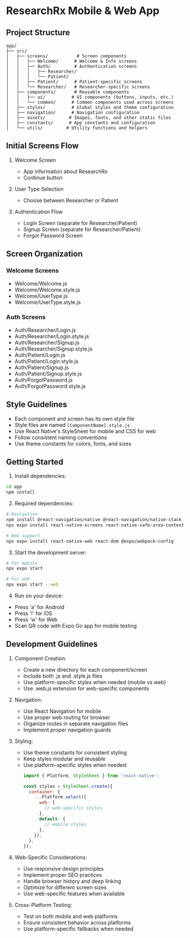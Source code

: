 # ResearchRx Mobile & Web App

## Project Structure

```
app/
├── src/
│   ├── screens/           # Screen components
│   │   ├── Welcome/      # Welcome & Info screens
│   │   ├── Auth/         # Authentication screens
│   │   │   ├── Researcher/
│   │   │   └── Patient/
│   │   ├── Patient/      # Patient-specific screens
│   │   └── Researcher/   # Researcher-specific screens
│   ├── components/       # Reusable components
│   │   ├── ui/          # UI components (buttons, inputs, etc.)
│   │   └── common/      # Common components used across screens
│   ├── styles/          # Global styles and theme configuration
│   ├── navigation/      # Navigation configuration
│   ├── assets/         # Images, fonts, and other static files
│   ├── constants/      # App constants and configuration
│   └── utils/         # Utility functions and helpers
```

## Initial Screens Flow

1. Welcome Screen
   - App information about ResearchRx
   - Continue button

2. User Type Selection
   - Choose between Researcher or Patient

3. Authentication Flow
   - Login Screen (separate for Researcher/Patient)
   - Signup Screen (separate for Researcher/Patient)
   - Forgot Password Screen

## Screen Organization

### Welcome Screens
- Welcome/Welcome.js
- Welcome/Welcome.style.js
- Welcome/UserType.js
- Welcome/UserType.style.js

### Auth Screens
- Auth/Researcher/Login.js
- Auth/Researcher/Login.style.js
- Auth/Researcher/Signup.js
- Auth/Researcher/Signup.style.js
- Auth/Patient/Login.js
- Auth/Patient/Login.style.js
- Auth/Patient/Signup.js
- Auth/Patient/Signup.style.js
- Auth/ForgotPassword.js
- Auth/ForgotPassword.style.js

## Style Guidelines

- Each component and screen has its own style file
- Style files are named `[ComponentName].style.js`
- Use React Native's StyleSheet for mobile and CSS for web
- Follow consistent naming conventions
- Use theme constants for colors, fonts, and sizes

## Getting Started

1. Install dependencies:
```bash
cd app
npm install
```

2. Required dependencies:
```bash
# Navigation
npm install @react-navigation/native @react-navigation/native-stack
npx expo install react-native-screens react-native-safe-area-context

# Web support
npx expo install react-native-web react-dom @expo/webpack-config
```

3. Start the development server:
```bash
# For mobile
npx expo start

# For web
npx expo start --web
```

4. Run on your device:
- Press 'a' for Android
- Press 'i' for iOS
- Press 'w' for Web
- Scan QR code with Expo Go app for mobile testing

## Development Guidelines

1. Component Creation:
   - Create a new directory for each component/screen
   - Include both .js and .style.js files
   - Use platform-specific styles when needed (mobile vs web)
   - Use .web.js extension for web-specific components

2. Navigation:
   - Use React Navigation for mobile
   - Use proper web routing for browser
   - Organize routes in separate navigation files
   - Implement proper navigation guards

3. Styling:
   - Use theme constants for consistent styling
   - Keep styles modular and reusable
   - Use platform-specific styles when needed:
     ```javascript
     import { Platform, StyleSheet } from 'react-native';
     
     const styles = StyleSheet.create({
       container: {
         ...Platform.select({
           web: {
             // web-specific styles
           },
           default: {
             // mobile styles
           },
         }),
       },
     });
     ```

4. Web-Specific Considerations:
   - Use responsive design principles
   - Implement proper SEO practices
   - Handle browser history and deep linking
   - Optimize for different screen sizes
   - Use web-specific features when available

5. Cross-Platform Testing:
   - Test on both mobile and web platforms
   - Ensure consistent behavior across platforms
   - Use platform-specific fallbacks when needed
